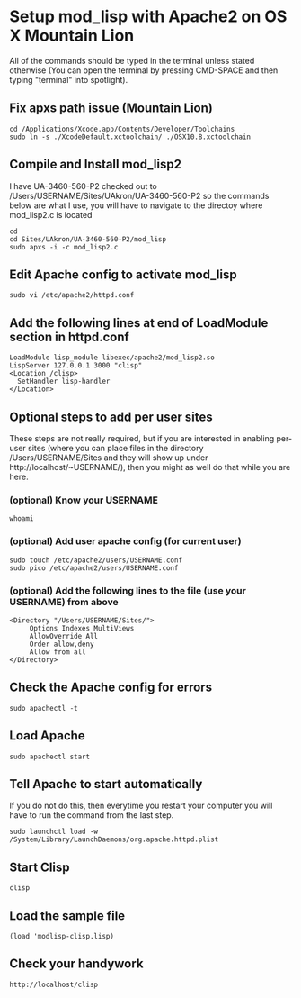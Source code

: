 # Setup mod_lisp with Apache2 on OS X Mountain Lion
All of the commands should be typed in the terminal unless stated otherwise (You can open the terminal by pressing CMD-SPACE and then typing "terminal" into spotlight).

## Fix apxs path issue (Mountain Lion)

	cd /Applications/Xcode.app/Contents/Developer/Toolchains
	sudo ln -s ./XcodeDefault.xctoolchain/ ./OSX10.8.xctoolchain

## Compile and Install mod_lisp2
I have UA-3460-560-P2 checked out to /Users/USERNAME/Sites/UAkron/UA-3460-560-P2 so the commands below are what I use, you will have to navigate to the directoy where mod_lisp2.c is located

	cd
	cd Sites/UAkron/UA-3460-560-P2/mod_lisp
	sudo apxs -i -c mod_lisp2.c

## Edit Apache config to activate mod_lisp

	sudo vi /etc/apache2/httpd.conf

## Add the following lines at end of LoadModule section in httpd.conf

	LoadModule lisp_module libexec/apache2/mod_lisp2.so
	LispServer 127.0.0.1 3000 "clisp"
	<Location /clisp>
	  SetHandler lisp-handler
	</Location>

## Optional steps to add per user sites
These steps are not really required, but if you are interested in enabling per-user sites (where you can place files in the directory /Users/USERNAME/Sites and they will show up under http://localhost/~USERNAME/), then you might as well do that while you are here.

### (optional) Know your USERNAME

	whoami

### (optional) Add user apache config (for current user)

	sudo touch /etc/apache2/users/USERNAME.conf
	sudo pico /etc/apache2/users/USERNAME.conf

### (optional) Add the following lines to the file (use your USERNAME) from above

	<Directory "/Users/USERNAME/Sites/">
	     Options Indexes MultiViews
	     AllowOverride All
	     Order allow,deny
	     Allow from all
	</Directory>

## Check the Apache config for errors

	sudo apachectl -t

## Load Apache

	sudo apachectl start

## Tell Apache to start automatically
If you do not do this, then everytime you restart your computer you will have to run the command from the last step.

	sudo launchctl load -w /System/Library/LaunchDaemons/org.apache.httpd.plist

## Start Clisp

	clisp

## Load the sample file

	(load 'modlisp-clisp.lisp)

## Check your handywork

	http://localhost/clisp